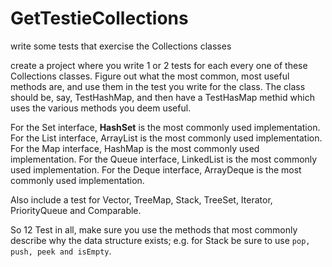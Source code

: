 # GetTestieCollections
write some tests that exercise the Collections classes


create a project where you write 1 or 2 tests for each every one of these Collections classes. Figure out what the most common, most useful methods are, and use them in the test you write for the class.
The class should be, say, TestHashMap, and then have a TestHasMap methid which uses the various methods you deem useful.


For the Set interface, __HashSet__ is the most commonly used implementation.
For the List interface, ArrayList is the most commonly used implementation.
For the Map interface, HashMap is the most commonly used implementation.
For the Queue interface, LinkedList is the most commonly used implementation.
For the Deque interface, ArrayDeque is the most commonly used implementation.

Also include a test for Vector, TreeMap, Stack, TreeSet, Iterator, PriorityQueue and Comparable.

So 12 Test in all, make sure you use the methods that most commonly describe why the data structure exists; e.g. for Stack be sure to use `pop, push, peek and isEmpty`.

